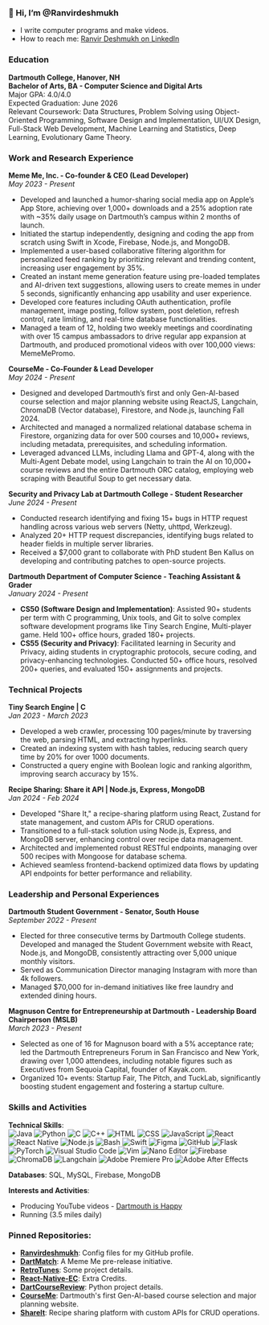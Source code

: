 ### 👋 Hi, I’m @Ranvirdeshmukh

-  I write computer programs and make videos.
-  How to reach me: [Ranvir Deshmukh on LinkedIn](https://www.linkedin.com/in/ranvir-deshmukh-209706199)
  

### Education
**Dartmouth College, Hanover, NH**  
**Bachelor of Arts, BA - Computer Science and Digital Arts**  
Major GPA: 4.0/4.0  
Expected Graduation: June 2026  
Relevant Coursework: Data Structures, Problem Solving using Object-Oriented Programming, Software Design and Implementation, UI/UX Design, Full-Stack Web Development, Machine Learning and Statistics, Deep Learning, Evolutionary Game Theory.

### Work and Research Experience
**Meme Me, Inc. - Co-founder & CEO (Lead Developer)**  
*May 2023 - Present*  
- Developed and launched a humor-sharing social media app on Apple’s App Store, achieving over 1,000+ downloads and a 25% adoption rate with ~35% daily usage on Dartmouth’s campus within 2 months of launch.
- Initiated the startup independently, designing and coding the app from scratch using Swift in Xcode, Firebase, Node.js, and MongoDB.
- Implemented a user-based collaborative filtering algorithm for personalized feed ranking by prioritizing relevant and trending content, increasing user engagement by 35%.
- Created an instant meme generation feature using pre-loaded templates and AI-driven text suggestions, allowing users to create memes in under 5 seconds, significantly enhancing app usability and user experience.
- Developed core features including OAuth authentication, profile management, image posting, follow system, post deletion, refresh control, rate limiting, and real-time database functionalities.
- Managed a team of 12, holding two weekly meetings and coordinating with over 15 campus ambassadors to drive regular app expansion at Dartmouth, and produced promotional videos with over 100,000 views: MemeMePromo.

**CourseMe - Co-Founder & Lead Developer**  
*May 2024 - Present*  
- Designed and developed Dartmouth’s first and only Gen-AI-based course selection and major planning website using ReactJS, Langchain, ChromaDB (Vector database), Firestore, and Node.js, launching Fall 2024.
- Architected and managed a normalized relational database schema in Firestore, organizing data for over 500 courses and 10,000+ reviews, including metadata, prerequisites, and scheduling information.
- Leveraged advanced LLMs, including Llama and GPT-4, along with the Multi-Agent Debate model, using Langchain to train the AI on 10,000+ course reviews and the entire Dartmouth ORC catalog, employing web scraping with Beautiful Soup to get necessary data.

**Security and Privacy Lab at Dartmouth College - Student Researcher**  
*June 2024 - Present*  
- Conducted research identifying and fixing 15+ bugs in HTTP request handling across various web servers (Netty, uhttpd, Werkzeug).
- Analyzed 20+ HTTP request discrepancies, identifying bugs related to header fields in multiple server libraries.
- Received a $7,000 grant to collaborate with PhD student Ben Kallus on developing and contributing patches to open-source projects.

**Dartmouth Department of Computer Science - Teaching Assistant & Grader**  
*January 2024 - Present*  
- **CS50 (Software Design and Implementation)**: Assisted 90+ students per term with C programming, Unix tools, and Git to solve complex software development programs like Tiny Search Engine, Multi-player game. Held 100+ office hours, graded 180+ projects.
- **CS55 (Security and Privacy)**: Facilitated learning in Security and Privacy, aiding students in cryptographic protocols, secure coding, and privacy-enhancing technologies. Conducted 50+ office hours, resolved 200+ queries, and evaluated 150+ assignments and projects.

### Technical Projects
**Tiny Search Engine | C**  
*Jan 2023 - March 2023*  
- Developed a web crawler, processing 100 pages/minute by traversing the web, parsing HTML, and extracting hyperlinks.
- Created an indexing system with hash tables, reducing search query time by 20% for over 1000 documents.
- Constructed a query engine with Boolean logic and ranking algorithm, improving search accuracy by 15%.

**Recipe Sharing: Share it API | Node.js, Express, MongoDB**  
*Jan 2024 - Feb 2024*  
- Developed "Share It," a recipe-sharing platform using React, Zustand for state management, and custom APIs for CRUD operations.
- Transitioned to a full-stack solution using Node.js, Express, and MongoDB server, enhancing control over recipe data management.
- Architected and implemented robust RESTful endpoints, managing over 500 recipes with Mongoose for database schema.
- Achieved seamless frontend-backend optimized data flows by updating API endpoints for better performance and reliability.

### Leadership and Personal Experiences
**Dartmouth Student Government - Senator, South House**  
*September 2022 - Present*  
- Elected for three consecutive terms by Dartmouth College students. Developed and managed the Student Government website with React, Node.js, and MongoDB, consistently attracting over 5,000 unique monthly visitors.
- Served as Communication Director managing Instagram with more than 4k followers.
- Managed $70,000 for in-demand initiatives like free laundry and extended dining hours.

**Magnuson Centre for Entrepreneurship at Dartmouth - Leadership Board Chairperson (MSLB)**  
*March 2023 - Present*  
- Selected as one of 16 for Magnuson board with a 5% acceptance rate; led the Dartmouth Entrepreneurs Forum in San Francisco and New York, drawing over 1,000 attendees, including notable figures such as Executives from Sequoia Capital, founder of Kayak.com.
- Organized 10+ events: Startup Fair, The Pitch, and TuckLab, significantly boosting student engagement and fostering a startup culture.

### Skills and Activities
**Technical Skills**:  
![Java](https://img.shields.io/badge/-Java-%23ED8B00?style=for-the-badge&logo=java&logoColor=white)
![Python](https://img.shields.io/badge/-Python-%23FFD43B?style=for-the-badge&logo=python&logoColor=darkgreen)
![C](https://img.shields.io/badge/-C-%23A8B9CC?style=for-the-badge&logo=c&logoColor=white)
![C++](https://img.shields.io/badge/-C++-%2300599C?style=for-the-badge&logo=c%2B%2B&logoColor=white)
![HTML](https://img.shields.io/badge/-HTML-%23E34F26?style=for-the-badge&logo=html5&logoColor=white)
![CSS](https://img.shields.io/badge/-CSS-%231572B6?style=for-the-badge&logo=css3&logoColor=white)
![JavaScript](https://img.shields.io/badge/-JavaScript-%23F7DF1E?style=for-the-badge&logo=javascript&logoColor=black)
![React](https://img.shields.io/badge/-React-%2320232a?style=for-the-badge&logo=react&logoColor=%2361DAFB)
![React Native](https://img.shields.io/badge/-React%20Native-%2320232a?style=for-the-badge&logo=react&logoColor=%2361DAFB)
![Node.js](https://img.shields.io/badge/-Node.js-%23339933?style=for-the-badge&logo=nodedotjs&logoColor=white)
![Bash](https://img.shields.io/badge/-Bash-%234EAA25?style=for-the-badge&logo=gnu-bash&logoColor=white)
![Swift](https://img.shields.io/badge/-Swift-%23FA7343?style=for-the-badge&logo=swift&logoColor=white)
![Figma](https://img.shields.io/badge/-Figma-%23F24E1E?style=for-the-badge&logo=figma&logoColor=white)
![GitHub](https://img.shields.io/badge/-GitHub-%23181717?style=for-the-badge&logo=github&logoColor=white)
![Flask](https://img.shields.io/badge/-Flask-%23000?style=for-the-badge&logo=flask&logoColor=white)
![PyTorch](https://img.shields.io/badge/-PyTorch-%23EE4C2C?style=for-the-badge&logo=pytorch&logoColor=white)
![Visual Studio Code](https://img.shields.io/badge/-VS%20Code-%23007ACC?style=for-the-badge&logo=visual-studio-code&logoColor=white)
![Vim](https://img.shields.io/badge/-Vim-%2311AB00?style=for-the-badge&logo=vim&logoColor=white)
![Nano Editor](https://img.shields.io/badge/-Nano%20Editor-%234E9A06?style=for-the-badge&logo=nano-editor&logoColor=white)
![Firebase](https://img.shields.io/badge/-Firebase-%23FFCA28?style=for-the-badge&logo=firebase&logoColor=black)
![ChromaDB](https://img.shields.io/badge/-ChromaDB-%2347A248?style=for-the-badge&logo=chromadb&logoColor=white)
![Langchain](https://img.shields.io/badge/-Langchain-%23000000?style=for-the-badge&logo=langchain&logoColor=white)
![Adobe Premiere Pro](https://img.shields.io/badge/-Adobe%20Premiere%20Pro-%239999FF?style=for-the-badge&logo=adobe-premiere-pro&logoColor=white)
![Adobe After Effects](https://img.shields.io/badge/-Adobe%20After%20Effects-%239999FF?style=for-the-badge&logo=adobe-after-effects&logoColor=white)

**Databases**: SQL, MySQL, Firebase, MongoDB

**Interests and Activities**:  
- Producing YouTube videos - [Dartmouth is Happy](https://www.youtube.com/channel/UCXXXXXX)
- Running (3.5 miles daily)

### Pinned Repositories:
- **[Ranvirdeshmukh](https://github.com/Ranvirdeshmukh/Ranvirdeshmukh)**: Config files for my GitHub profile.
- **[DartMatch](https://github.com/Ranvirdeshmukh/DartMatch)**: A Meme Me pre-release initiative.
- **[RetroTunes](https://github.com/Ranvirdeshmukh/RetroTunes)**: Some project details.
- **[React-Native-EC](https://github.com/Ranvirdeshmukh/React-Native-EC)**: Extra Credits.
- **[DartCourseReview](https://github.com/Ranvirdeshmukh/DartCourseReview)**: Python project details.
- **[CourseMe](https://github.com/Ranvirdeshmukh/CourseMe)**: Dartmouth's first Gen-AI-based course selection and major planning website.
- **[ShareIt](https://github.com/Ranvirdeshmukh/ShareIt)**: Recipe sharing platform with custom APIs for CRUD operations.

